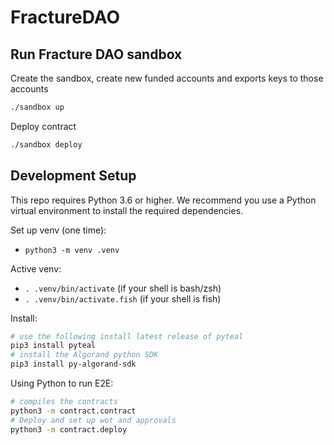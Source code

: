 # FractureDAO

## Run Fracture DAO sandbox

Create the sandbox, create new funded accounts and exports keys to those accounts

```sh
./sandbox up
```

Deploy contract

```sh
./sandbox deploy
```

## Development Setup

This repo requires Python 3.6 or higher. We recommend you use a Python virtual environment to install
the required dependencies.

Set up venv (one time):

- `python3 -m venv .venv`

Active venv:

- `. .venv/bin/activate` (if your shell is bash/zsh)
- `. .venv/bin/activate.fish` (if your shell is fish)

Install:

```sh
# use the following install latest release of pyteal
pip3 install pyteal
# install the Algorand python SDK
pip3 install py-algorand-sdk
```

Using Python to run E2E:

```sh
# compiles the contracts
python3 -m contract.contract
# Deploy and set up wot and approvals
python3 -m contract.deploy
```
